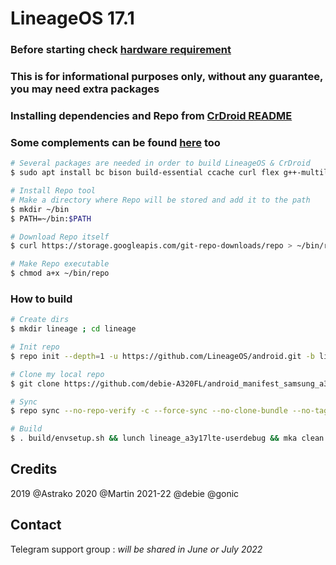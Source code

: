 # LineageOS 17.1

### Before starting check [hardware requirement](https://source.android.com/setup/build/requirements)

### This is for informational purposes only, without any guarantee, you may need extra packages
### Installing dependencies and Repo from [CrDroid README](https://github.com/crdroidandroid/android)
### Some complements can be found [here](https://source.android.com/setup/build/initializing) too

```bash
# Several packages are needed in order to build LineageOS & CrDroid
$ sudo apt install bc bison build-essential ccache curl flex g++-multilib gcc-multilib git gnupg gperf imagemagick lib32ncurses5-dev lib32readline-dev lib32z1-dev liblz4-tool libncurses5 libncurses5-dev libsdl1.2-dev libssl-dev libwxgtk3.0-gtk3-dev libxml2 libxml2-utils lzop pngcrush rsync schedtool squashfs-tools xsltproc zip zlib1g-dev

# Install Repo tool
# Make a directory where Repo will be stored and add it to the path
$ mkdir ~/bin
$ PATH=~/bin:$PATH

# Download Repo itself
$ curl https://storage.googleapis.com/git-repo-downloads/repo > ~/bin/repo

# Make Repo executable
$ chmod a+x ~/bin/repo
```

### How to build ###

```bash
# Create dirs
$ mkdir lineage ; cd lineage

# Init repo
$ repo init --depth=1 -u https://github.com/LineageOS/android.git -b lineage-17.1

# Clone my local repo
$ git clone https://github.com/debie-A320FL/android_manifest_samsung_a3y17lte.git -b lineage .repo/local_manifests

# Sync
$ repo sync --no-repo-verify -c --force-sync --no-clone-bundle --no-tags --optimized-fetch --prune -j`nproc`

# Build
$ . build/envsetup.sh && lunch lineage_a3y17lte-userdebug && mka clean && mka bacon -j`nproc`
```

## Credits
2019 @Astrako
2020 @Martin
2021-22 @debie @gonic

## Contact
Telegram support group : *will be shared in June or July 2022*
